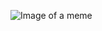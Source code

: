![Image of a meme](https://hips.hearstapps.com/hmg-prod/images/2s9cjb-1548710537.jpg?crop=1xw:0.9523809523809523xh;center,top&resize=2048:*)
